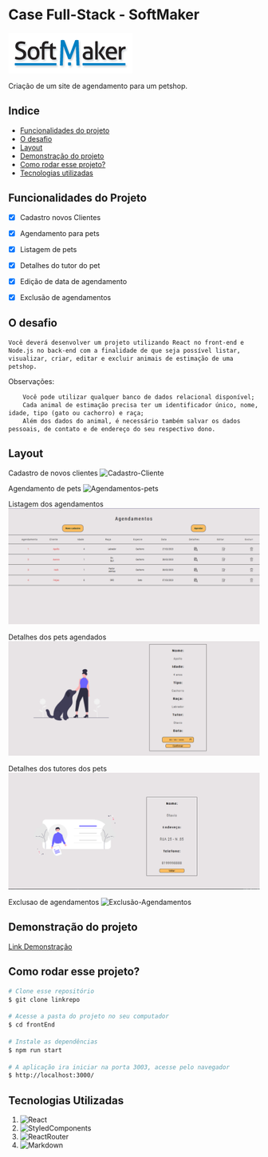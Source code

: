 # Case Full-Stack - SoftMaker
![SoftMaker](../frontEnd/src/img/softmaker_logo.png)

Criação de um site de agendamento para um petshop.

## Indice 
 - <a href="#funcionalidades-do-projeto"> Funcionalidades do projeto</a>
 - <a  href="#o-desafio">O desafio</a>
 - <a  href="#layout">Layout</a>
 - <a  href="#demonstração-do-projeto">Demonstração do projeto</a>
 - <a  href="#como-rodar-esse-projeto?">Como rodar esse projeto?</a>
 - <a  href="#tecnologias-utilizadas">Tecnologias utilizadas</a>


## Funcionalidades do Projeto

- [x] Cadastro novos Clientes
- [x] Agendamento para pets
- [x] Listagem de pets
- [x] Detalhes do tutor do pet
- [x] Edição de data de agendamento
- [x] Exclusão de agendamentos


## O desafio
    Você deverá desenvolver um projeto utilizando React no front-end e Node.js no back-end com a finalidade de que seja possível listar, visualizar, criar, editar e excluir animais de estimação de uma petshop.

Observações:

        Você pode utilizar qualquer banco de dados relacional disponível;
        Cada animal de estimação precisa ter um identificador único, nome, idade, tipo (gato ou cachorro) e raça;
        Além dos dados do animal, é necessário também salvar os dados pessoais, de contato e de endereço do seu respectivo dono.



## Layout

Cadastro de novos clientes
![Cadastro-Cliente](../frontEnd/src/img/conclusao/cadastro.gif)

Agendamento de pets
![Agendamentos-pets](../frontEnd/src/img/conclusao/agendamento.gif)

Listagem dos agendamentos
![Listagem-Agendamentos](../frontEnd/src/img/conclusao/listagem-pets.png)

Detalhes dos pets agendados
![Detalhes-Pets](../frontEnd/src/img/conclusao/detalhes-pets.png)

Detalhes dos tutores dos pets
![Detalhes-tutores](../frontEnd/src/img/conclusao/detalhes-usuarios.png)

Exclusao de agendamentos
![Exclusão-Agendamentos](../frontEnd/src/img/conclusao/exclusao.gif)


## Demonstração do projeto
[Link Demonstração](http://verdant-boot.surge.sh/)


## Como rodar esse projeto?

``` bash
# Clone esse repositório
$ git clone linkrepo

# Acesse a pasta do projeto no seu computador
$ cd frontEnd

# Instale as dependências
$ npm run start

# A aplicação ira iniciar na porta 3003, acesse pelo navegador
$ http://localhost:3000/
```

## Tecnologias Utilizadas

1. ![React](https://img.shields.io/badge/React-20232A?style=for-the-badge&logo=react&logoColor=61DAFB)
 2. ![StyledComponents](https://img.shields.io/badge/styled--components-DB7093?style=for-the-badge&logo=styled-components&logoColor=white)
 3. ![ReactRouter](https://img.shields.io/badge/React_Router-CA4245?style=for-the-badge&logo=react-router&logoColor=white)
 4. ![Markdown](https://img.shields.io/badge/Markdown-000000?style=for-the-badge&logo=markdown&logoColor=white)